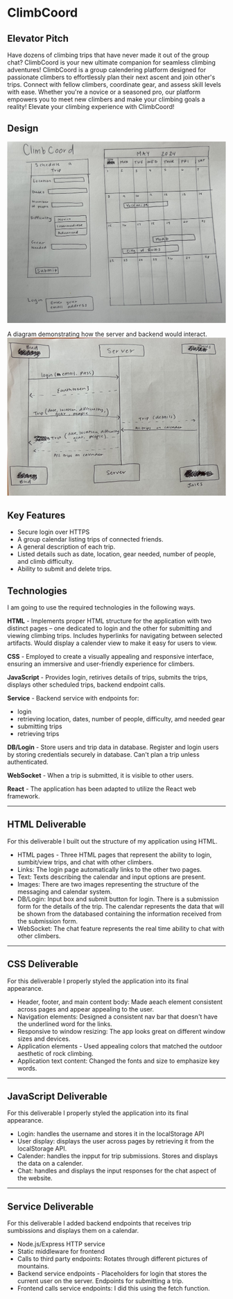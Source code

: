 # ClimbCoord

## Elevator Pitch

Have dozens of climbing trips that have never made it out of the group chat? ClimbCoord is your new ultimate companion for seamless climbing adventures! ClimbCoord is a group calendering platform designed for passionate climbers to effortlessly plan their next ascent and join other's trips. Connect with fellow climbers, coordinate gear, and assess skill levels with ease. Whether you're a novice or a seasoned pro, our platform empowers you to meet new climbers and make your climbing goals a reality! Elevate your climbing experience with ClimbCoord!

## Design 
![Main Calendar Page](Images/page_design.jpg)

A diagram demonstrating how the server and backend would interact.
![A diagram demonstrating how the server and backend would interact.](Images/server_design.jpg)


## Key Features
- Secure login over HTTPS
- A group calendar listing trips of connected friends. 
- A general description of each trip. 
- Listed details such as date, location, gear needed, number of people, and climb difficulty. 
- Ability to submit and delete trips. 




## Technologies

I am going to use the required technologies in the following ways.

**HTML** - Implements proper HTML structure for the application with two distinct pages – one dedicated to login and the other for submitting and viewing climbing trips. Includes hyperlinks for navigating between selected artifacts. Would display a calender view to make it easy for users to view. 

**CSS** - Employed to create a visually appealing and responsive interface, ensuring an immersive and user-friendly experience for climbers. 

**JavaScript** - Provides login, retirives details of trips, submits the trips, displays other scheduled trips, backend endpoint calls.

**Service** - Backend service with endpoints for:
- login
- retrieving location, dates, number of people, difficulty, amd needed gear
- submitting trips
- retrieving trips 

**DB/Login** - Store users and trip data in database. Register and login users by storing credentials securely in database. Can't plan a trip unless authenticated.

**WebSocket** - When a trip is submitted, it is visible to other users.

**React** - The application has been adapted to utilize the React web framework.


<hr> 

## HTML Deliverable
For this deliverable I built out the structure of my application using HTML.

- HTML pages - Three HTML pages that represent the ability to login, sumbit/view trips, and chat with other climbers. 
- Links: The login page automatically links to the other two pages.
- Text: Texts describing the calendar and input options are present. 
- Images:  There are two images representing the structure of the messaging and calendar system. 
- DB/Login:  Input box and submit button for login. There is a submission form for the details of the trip. The calendar represents the data that will be shown from the databased containing the information received from the submission form. 
- WebSocket: The chat feature represents the real time ability to chat with other climbers.

<hr> 

## CSS Deliverable 
For this deliverable I properly styled the application into its final appearance.

- Header, footer, and main content body: Made aeach element consistent across pages and appear appealing to the user. 
- Navigation elements: Designed a consistent nav bar that doesn't have the underlined word for the links. 
- Responsive to window resizing: The app looks great on different window sizes and devices. 
- Application elements - Used appealing colors that matched the outdoor aesthetic of rock climbing. 
- Application text content: Changed the fonts and size to emphasize key words. 

<hr> 

## JavaScript Deliverable
For this deliverable I properly styled the application into its final appearance.

- Login: handles the username and stores it in the localStorage API
- User display: displays the user across pages by retrieving it from the localStorage API. 
- Calender: handles the inpput for trip submissions. Stores and displays the data on a calender. 
- Chat: handles and displays the input responses for the chat aspect of the website. 

<hr>

## Service Deliverable 

For this deliverable I added backend endpoints that receives trip sumbissions and displays them on a calendar. 

- Node.js/Express HTTP service
- Static middleware for frontend
- Calls to third party endpoints: Rotates through different pictures of mountains.
- Backend service endpoints - Placeholders for login that stores the current user on the server. Endpoints for submitting a trip. 
- Frontend calls service endpoints: I did this using the fetch function.